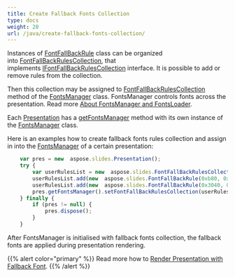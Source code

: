 ```yaml
---
title: Create Fallback Fonts Collection
type: docs
weight: 20
url: /java/create-fallback-fonts-collection/
---
```


Instances of [FontFallBackRule](https://reference.aspose.com/slides/nodejs-java/aspose.slides/FontFallBackRule) class can be organized into [FontFallBackRulesCollection](https://reference.aspose.com/slides/nodejs-java/aspose.slides/FontFallBackRulesCollection), that implements [IFontFallBackRulesCollection](https://reference.aspose.com/slides/nodejs-java/aspose.slides/IFontFallBackRulesCollection) interface. It is possible to add or remove rules from the collection.

Then this collection may be assigned to [FontFallBackRulesCollection](https://reference.aspose.com/slides/nodejs-java/aspose.slides/FontFallBackRulesCollection) method of the [FontsManager](https://reference.aspose.com/slides/nodejs-java/aspose.slides/FontsManager) class. FontsManager controls fonts across the presentation. Read more [About FontsManager and FontsLoader](/slides/java/about-fontsmanager-and-fontsloader/).

Each [Presentation](https://reference.aspose.com/slides/nodejs-java/aspose.slides/Presentation) has a [getFontsManager](https://reference.aspose.com/slides/nodejs-java/aspose.slides/Presentation#getFontsManager--) method with its own instance of the [FontsManager](https://reference.aspose.com/slides/nodejs-java/aspose.slides/FontsManager) class.

Here is an examples how to create fallback fonts rules collection and assign in into the [FontsManager](https://reference.aspose.com/slides/nodejs-java/aspose.slides/Presentation#getFontsManager--) of a certain presentation:  

```javascript
    var pres = new  aspose.slides.Presentation();
    try {
        var userRulesList = new  aspose.slides.FontFallBackRulesCollection();
        userRulesList.add(new  aspose.slides.FontFallBackRule(0xb80, 0xbff, "Vijaya"));
        userRulesList.add(new  aspose.slides.FontFallBackRule(0x3040, 0x309f, "MS Mincho, MS Gothic"));
        pres.getFontsManager().setFontFallBackRulesCollection(userRulesList);
    } finally {
        if (pres != null) {
            pres.dispose();
        }
    }
```

After FontsManager is initialised with fallback fonts collection, the fallback fonts are applied during presentation rendering.

{{% alert color="primary" %}} 
Read more how to [Render Presentation with Fallback Font](/slides/java/render-presentation-with-fallback-font/).
{{% /alert %}}
